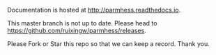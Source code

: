Documentation is hosted at http://parmhess.readthedocs.io.

This master branch is not up to date. Please head to https://github.com/ruixingw/parmhess/releases.

Please Fork or Star this repo so that we can keep a record. Thank you.
